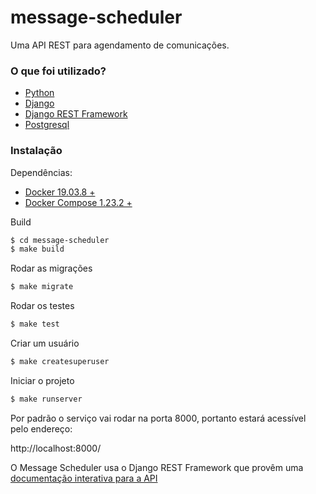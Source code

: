 # message-scheduler

Uma API REST para agendamento de comunicações.

### O que foi utilizado?

* [Python](https://www.python.org/)
* [Django](https://www.djangoproject.com/)
* [Django REST Framework](https://www.django-rest-framework.org/)
* [Postgresql](https://www.postgresql.org/)

### Instalação

Dependências:
- [Docker 19.03.8 +](https://docs.docker.com/get-docker/)
- [Docker Compose 1.23.2 +](https://docs.docker.com/compose/install/)

Build

```sh
$ cd message-scheduler
$ make build
```

Rodar as migrações

```sh
$ make migrate
```

Rodar os testes

```sh
$ make test
```
Criar um usuário

```sh
$ make createsuperuser
```
Iniciar o projeto

```sh
$ make runserver
```
Por padrão o serviço vai rodar na porta 8000, portanto estará acessível pelo endereço:

http://localhost:8000/


O Message Scheduler usa o Django REST Framework que provêm uma [documentação interativa para a API](https://www.django-rest-framework.org/topics/documenting-your-api/#self-describing-apis)

